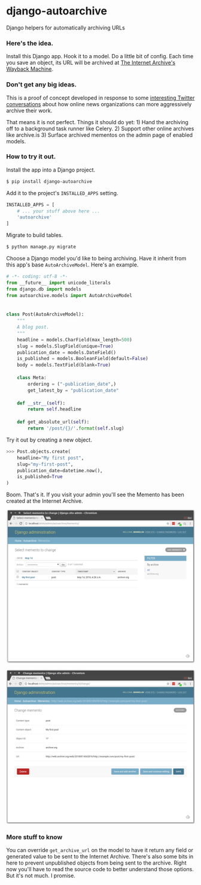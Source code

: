 # django-autoarchive

Django helpers for automatically archiving URLs


### Here's the idea.

Install this Django app. Hook it to a model. Do a little bit of config. Each time you save an object, its URL will be archived at [The Internet Archive's Wayback Machine](http://archive.org).

### Don't get any big ideas.

This is a proof of concept developed in response to some [interesting Twitter conversations](https://twitter.com/palewire/status/995809746878787584) about how online news organizations can more aggressively archive their work.

That means it is not perfect. Things it should do yet: 1) Hand the archiving off to a background task runner like Celery. 2) Support other online archives like archive.is 3) Surface archived mementos on the admin page of enabled models.

### How to try it out.

Install the app into a Django project.

```bash
$ pip install django-autoarchive
```

Add it to the project's `INSTALLED_APPS` setting.

```python
INSTALLED_APPS = [
    # ... your stuff above here ...
    'autoarchive'
]
```

Migrate to build tables.

```bash
$ python manage.py migrate
```

Choose a Django model you'd like to being archiving. Have it inherit from this app's base `AutoArchiveModel`. Here's an example.

```python
# -*- coding: utf-8 -*-
from __future__ import unicode_literals
from django.db import models
from autoarchive.models import AutoArchiveModel


class Post(AutoArchiveModel):
    """
    A blog post.
    """
    headline = models.CharField(max_length=500)
    slug = models.SlugField(unique=True)
    publication_date = models.DateField()
    is_published = models.BooleanField(default=False)
    body = models.TextField(blank=True)

    class Meta:
        ordering = ("-publication_date",)
        get_latest_by = "publication_date"

    def __str__(self):
        return self.headline

    def get_absolute_url(self):
        return '/post/{}/'.format(self.slug)
```

Try it out by creating a new object.

```python
>>> Post.objects.create(
    headline="My first post",
    slug="my-first-post",
    publication_date=datetime.now(),
    is_published=True
)
```

Boom. That's it. If you visit your admin you'll see the Memento has been created at the Internet Archive.

![](example/img/list.png)

![](example/img/detail.png)

### More stuff to know

You can override `get_archive_url` on the model to have it return any field or generated value to be sent to the Internet Archive. There's also some bits in here to prevent unpublished objects from being sent to the archive. Right now you'll have to read the source code to better understand those options. But it's not much. I promise.
